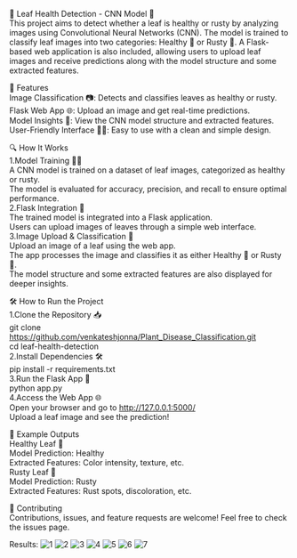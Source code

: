 🌿 Leaf Health Detection - CNN Model 🌱  
This project aims to detect whether a leaf is healthy or rusty by analyzing images using Convolutional Neural Networks (CNN). The model is trained to classify leaf images into two categories: Healthy 🍃 or Rusty 🍂. A Flask-based web application is also included, allowing users to upload leaf images and receive predictions along with the model structure and some extracted features.  


🚀 Features  
Image Classification 📷: Detects and classifies leaves as healthy or rusty.  
Flask Web App 🌐: Upload an image and get real-time predictions.  
Model Insights 🧠: View the CNN model structure and extracted features.  
User-Friendly Interface 👨‍💻: Easy to use with a clean and simple design.  


🔍 How It Works  
1.Model Training 🏋️‍♂️  
A CNN model is trained on a dataset of leaf images, categorized as healthy or rusty.  
The model is evaluated for accuracy, precision, and recall to ensure optimal performance.  
2.Flask Integration 🧩  
The trained model is integrated into a Flask application.  
Users can upload images of leaves through a simple web interface.  
3.Image Upload & Classification 🌿  
Upload an image of a leaf using the web app.  
The app processes the image and classifies it as either Healthy 🍃 or Rusty 🍂.  
The model structure and some extracted features are also displayed for deeper insights.  


🛠️ How to Run the Project  
1.Clone the Repository 📥  
git clone https://github.com/venkateshjonna/Plant_Disease_Classification.git  
cd leaf-health-detection  
2.Install Dependencies 🛠️  
pip install -r requirements.txt  
3.Run the Flask App 🚀  
python app.py  
4.Access the Web App 🌐  
Open your browser and go to http://127.0.0.1:5000/  
Upload a leaf image and see the prediction!  


🧪 Example Outputs  
Healthy Leaf 🍃  
Model Prediction: Healthy  
Extracted Features: Color intensity, texture, etc.  
Rusty Leaf 🍂  
Model Prediction: Rusty  
Extracted Features: Rust spots, discoloration, etc.  


🤝 Contributing  
Contributions, issues, and feature requests are welcome! Feel free to check the issues page.  


Results:
![1](https://github.com/user-attachments/assets/9c8e28e4-23a1-44fa-8dea-021bde1af6b0)
![2](https://github.com/user-attachments/assets/1e13ad78-fc17-4996-ba54-7870aaf40e3b)
![3](https://github.com/user-attachments/assets/b128e687-8c76-47f0-9eb0-72049a8acc1f)
![4](https://github.com/user-attachments/assets/cc5eef19-e638-4e45-92c3-b93e4ab151aa)
![5](https://github.com/user-attachments/assets/6fd00c68-36f3-4aa1-b219-1a04b8e737ed)
![6](https://github.com/user-attachments/assets/9bc97f6e-d4f1-4f6c-9532-929b90bf1e07)
![7](https://github.com/user-attachments/assets/527fe82f-8d32-46af-b2e5-ffd4453fc8be)


